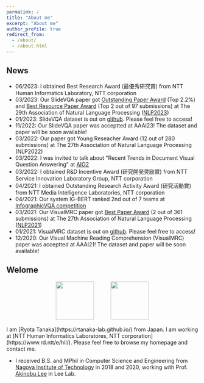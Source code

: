 ```yaml
---
permalink: /
title: "About me"
excerpt: "About me"
author_profile: true
redirect_from: 
  - /about/
  - /about.html
---
```


## News
- 06/2023: I obtained Best Research Award (最優秀研究賞) from NTT Human Informatics Laboratory, NTT corporation
- 03/2023: Our SlideVQA paper got [Outstanding Paper Award](https://www.anlp.jp/nlp2023/award.html) (Top 2.2%) and [Best Resource Paper Award](https://www.anlp.jp/nlp2023/award.html) (Top 2 out of 97 submissions) at The 29th Association of Natural Language Processing ([NLP2023](https://www.anlp.jp/nlp2023/))
- 01/2023: SlideVQA dataset is out on [github](https://github.com/nttmdlab-nlp/SlideVQA). Please feel free to access!
- 11/2022: Our SlideVQA paper was acceptted at AAAI23! The dataset and paper will be soon available!
- 03/2022: Our paper got Young Reseacher Award (12 out of 280 submissions) at The 27th Association of Natural Language Processing (NLP2022)
- 03/2022: I was invited to talk about "Recent Trends in Document Visual Question Answering" at [AIO2](https://sites.google.com/view/project-aio/competition2?authuser=0)  
- 03/2022: I obtained R&D Incentive Award (研究開発奨励賞) from NTT Service Innovation Laboratory Group, NTT corporation
- 04/2021: I obtained Outstanding Research Activity Award (研究活動賞) from NTT Media Intelligence Laboratories, NTT corporation
- 04/2021: Our system IG-BERT ranked 2nd out of 7 teams at [InfographicVQA competition](https://rrc.cvc.uab.es/?ch=17&com=evaluation&task=3)
- 03/2021: Our VisualMRC paper got [Best Paper Award](https://www.anlp.jp/nlp2021/award.html) (2 out of 361 submissions) at The 27th Association of Natural Language Processing ([NLP2021](https://www.anlp.jp/nlp2021/))
- 01/2021: VisualMRC dataset is out on [github](https://github.com/nttmdlab-nlp/VisualMRC). Please feel free to access!
- 12/2020: Our Visual Machine Reading Comprehension (VisualMRC) paper was acceptted at AAAI21! The dataset and paper will be soon available!

## Welome 
<p align="center">
  <img src="https://rtanaka-lab.github.io/images/H5c0n0pl.jpg" width="100" hspace="20"> 
  <img src="https://rtanaka-lab.github.io/images/Nit-logo.gif" width="100" hspace="20">
</p>
I am [Ryota Tanaka](https://rtanaka-lab.github.io/) from Japan. I am working at [NTT Human Informatics Laboratores, NTT corporation](https://www.rd.ntt/e/hil/). Please feel free to browse my homepage and contact me. 

* I received B.S. and MPhil in Computer Science and Engineering from [Nagoya Institute of Technology](https://www.nitech.ac.jp/eng/) in 2018 and 2020, working with Prof. [Akinobu Lee](https://www.slp.nitech.ac.jp/members/ri/) in Lee Lab.